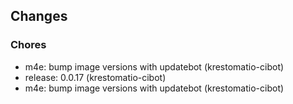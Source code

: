 ## Changes

### Chores

* m4e: bump image versions with updatebot (krestomatio-cibot)
* release: 0.0.17 (krestomatio-cibot)
* m4e: bump image versions with updatebot (krestomatio-cibot)
